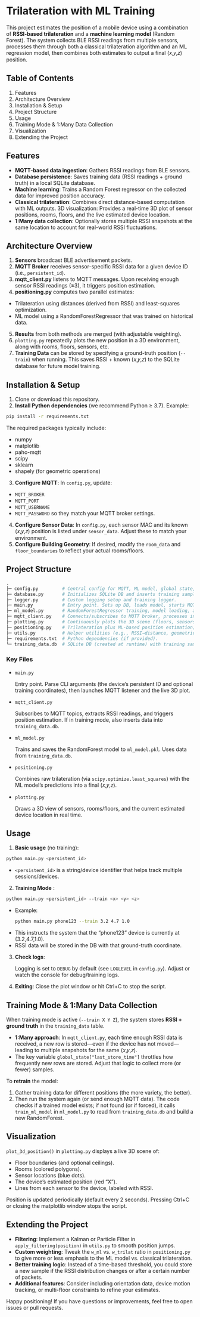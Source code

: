 # Trilateration with ML Training
This project estimates the position of a mobile device using a combination of **RSSI-based trilateration** and a **machine learning model** (Random Forest). The system collects BLE RSSI readings from multiple sensors, processes them through both a classical trilateration algorithm and an ML regression model, then combines both estimates to output a final (𝑥,𝑦,𝑧) position.

## Table of Contents
1. Features
2. Architecture Overview
3. Installation & Setup
4. Project Structure
5. Usage
6. Training Mode & 1:Many Data Collection
7. Visualization
8. Extending the Project

## Features
- **MQTT-based data ingestion**: Gathers RSSI readings from BLE sensors.
- **Database persistence**: Saves training data (RSSI readings + ground truth) in a local SQLite database.
- **Machine learning**: Trains a Random Forest regressor on the collected data for improved position accuracy.
- **Classical trilateration**: Combines direct distance-based computation with ML outputs.
3D visualization: Provides a real-time 3D plot of sensor positions, rooms, floors, and the live estimated device location.
- **1:Many data collection**: Optionally stores multiple RSSI snapshots at the same location to account for real-world RSSI fluctuations.

## Architecture Overview
1. **Sensors** broadcast BLE advertisement packets.
2. **MQTT Broker** receives sensor-specific RSSI data for a given device ID (i.e., `persistent_id`).
3. **mqtt_client.py** listens to MQTT messages. Upon receiving enough sensor RSSI readings (≥3), it triggers position estimation.
4. **positioning.py** computes two parallel estimates:
  - Trilateration using distances (derived from RSSI) and least-squares optimization.
  - ML model using a RandomForestRegressor that was trained on historical data.
5. **Results** from both methods are merged (with adjustable weighting).
6. `plotting.py` repeatedly plots the new position in a 3D environment, along with rooms, floors, sensors, etc.
7. **Training Data** can be stored by specifying a ground-truth position (`--train`) when running. This saves RSSI + known (𝑥,𝑦,𝑧) to the SQLite database for future model training.

## Installation & Setup
1. Clone or download this repository.
2. **Install Python dependencies** (we recommend Python ≥ 3.7). Example:

  ```bash
  pip install -r requirements.txt
  ```
  The required packages typically include:
  - numpy
  - matplotlib
  - paho-mqtt
  - scipy
  - sklearn
  - shapely (for geometric operations)

3. **Configure MQTT**: In `config.py`, update:
  - `MQTT_BROKER`
  - `MQTT_PORT`
  - `MQTT_USERNAME`
  - `MQTT_PASSWORD` so they match your MQTT broker settings.

4. **Configure Sensor Data**: In `config.py`, each sensor MAC and its known (𝑥,𝑦,𝑧) position is listed under `sensor_data`. Adjust these to match your environment.
5. **Configure Building Geometry**: If desired, modify the `room_data` and `floor_boundaries` to reflect your actual rooms/floors.

## Project Structure
```graphql
.
├─ config.py         # Central config for MQTT, ML model, global state, sensor positions, etc.
├─ database.py       # Initializes SQLite DB and inserts training samples.
├─ logger.py         # Custom logging setup and training logger.
├─ main.py           # Entry point. Sets up DB, loads model, starts MQTT, and starts 3D plotting.
├─ ml_model.py       # RandomForestRegressor training, model loading, and saving.
├─ mqtt_client.py    # Connects/subscribes to MQTT broker, processes incoming RSSI messages.
├─ plotting.py       # Continuously plots the 3D scene (floors, sensors, device position).
├─ positioning.py    # Trilateration plus ML-based position estimation; merges outputs.
├─ utils.py          # Helper utilities (e.g., RSSI→distance, geometric operations, etc.)
├─ requirements.txt  # Python dependencies (if provided).
└─ training_data.db  # SQLite DB (created at runtime) with training samples.
```

### Key Files
- `main.py`

  Entry point. Parse CLI arguments (the device’s persistent ID and optional training coordinates), then launches MQTT listener and the live 3D plot.

- `mqtt_client.py`

  Subscribes to MQTT topics, extracts RSSI readings, and triggers position estimation. If in training mode, also inserts data into `training_data.db`.

- `ml_model.py`
  
  Trains and saves the RandomForest model to `ml_model.pkl`. Uses data from `training_data.db`.

- `positioning.py`
  
  Combines raw trilateration (via `scipy.optimize.least_squares`) with the ML model’s predictions into a final (𝑥,𝑦,𝑧).

- `plotting.py`

  Draws a 3D view of sensors, rooms/floors, and the current estimated device location in real time.

## Usage
1. **Basic usage** (no training):
```bash
python main.py <persistent_id>
```
  - `<persistent_id>` is a string/device identifier that helps track multiple sessions/devices.
2. **Training Mode** :
```bash
python main.py <persistent_id> --train <x> <y> <z>
```
  - Example:
    ```bash
    python main.py phone123 --train 3.2 4.7 1.0
    ```
  - This instructs the system that the “phone123” device is currently at (3.2,4.7,1.0).
  - RSSI data will be stored in the DB with that ground-truth coordinate.
3. **Check logs**:

   Logging is set to `DEBUG` by default (see `LOGLEVEL` in `config.py`). Adjust or watch the console for debug/training logs.

4. **Exiting**:
Close the plot window or hit Ctrl+C to stop the script.

## Training Mode & 1:Many Data Collection
When training mode is active (`--train X Y Z`), the system stores **RSSI + ground truth** in the `training_data` table.

- **1:Many approach**: In `mqtt_client.py`, each time enough RSSI data is received, a new row is stored—even if the device has not moved—leading to multiple snapshots for the same 
(𝑥,𝑦,𝑧).
- The key variable `global_state["last_store_time"]` throttles how frequently new rows are stored. Adjust that logic to collect more (or fewer) samples.

To **retrain** the model:

1. Gather training data for different positions (the more variety, the better).
2. Then run the system again (or send enough MQTT data). The code checks if a trained model exists; if not found (or if forced), it calls `train_ml_model` in `ml_model.py` to read from `training_data.db` and build a new RandomForest.

## Visualization
`plot_3d_position()` in `plotting.py` displays a live 3D scene of:

- Floor boundaries (and optional ceilings).
- Rooms (colored polygons).
- Sensor locations (blue dots).
- The device’s estimated position (red “X”).
- Lines from each sensor to the device, labeled with RSSI.

Position is updated periodically (default every 2 seconds). Pressing Ctrl+C or closing the matplotlib window stops the script.

## Extending the Project
- **Filtering**: Implement a Kalman or Particle Filter in `apply_filtering(position)` in `utils.py` to smooth position jumps.
- **Custom weighting**: Tweak the `w_ml` vs. `w_trilat` ratio in `positioning.py` to give more or less emphasis to the ML model vs. classical trilateration.
- **Better training logic**: Instead of a time-based threshold, you could store a new sample if the RSSI distribution changes or after a certain number of packets.
- **Additional features**: Consider including orientation data, device motion tracking, or multi-floor constraints to refine your estimates.


Happy positioning! If you have questions or improvements, feel free to open issues or pull requests.